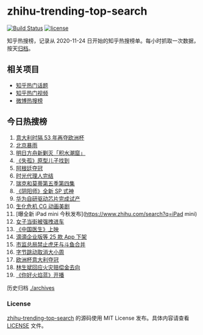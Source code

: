 # zhihu-trending-top-search

[![Build Status](https://github.com/justjavac/zhihu-trending-top-search/workflows/ci/badge.svg?branch=main)](https://github.com/justjavac/zhihu-trending-top-search/actions)
[![license](https://img.shields.io/github/license/justjavac/zhihu-trending-top-search)](https://github.com/justjavac/zhihu-trending-top-search/blob/main/LICENSE)

知乎热搜榜，记录从 2020-11-24 日开始的知乎热搜榜单。每小时抓取一次数据，按天[归档](./archives)。

## 相关项目

- [知乎热门话题](https://github.com/justjavac/zhihu-trending-hot-questions)
- [知乎热门视频](https://github.com/justjavac/zhihu-trending-hot-video)
- [微博热搜榜](https://github.com/justjavac/weibo-trending-hot-search)

## 今日热搜榜

<!-- BEGIN -->
<!-- 最后更新时间 Mon Jul 12 2021 19:04:16 GMT+0800 (China Standard Time) -->

1. [意大利时隔 53 年再夺欧洲杯](https://www.zhihu.com/search?q=欧洲杯)
2. [北京暴雨](https://www.zhihu.com/search?q=北京暴雨)
3. [明日方舟新剿灭「积水潮窟」](https://www.zhihu.com/search?q=明日方舟)
4. [《失孤》原型儿子找到](https://www.zhihu.com/search?q=失孤)
5. [阿根廷夺冠](https://www.zhihu.com/search?q=阿根廷赢了)
6. [时光代理人完结](https://www.zhihu.com/search?q=时光代理人)
7. [瑞克和莫蒂第五季第四集](https://www.zhihu.com/search?q=瑞克和莫蒂)
8. [《阴阳师》全新 SP 式神](https://www.zhihu.com/search?q=阴阳师)
9. [华为自研驱动芯片完成试产](https://www.zhihu.com/search?q=华为自研芯片)
10. [生化危机 CG 动画美剧](https://www.zhihu.com/search?q=生化危机：无尽黑暗)
11. [曝全新 iPad mini 今秋发布](https://www.zhihu.com/search?q=iPad mini)
12. [女子当街被强拽进车](https://www.zhihu.com/search?q=女子被强拽进车)
13. [《中国医生》上映](https://www.zhihu.com/search?q=中国医生)
14. [滴滴企业版等 25 款 App 下架](https://www.zhihu.com/search?q=滴滴)
15. [市监总局禁止虎牙与斗鱼合并](https://www.zhihu.com/search?q=虎牙斗鱼合并)
16. [字节跳动取消大小周](https://www.zhihu.com/search?q=字节跳动)
17. [欧洲杯意大利夺冠](https://www.zhihu.com/search?q=欧洲杯)
18. [林生斌回应火灾赔偿金去向](https://www.zhihu.com/search?q=林生斌)
19. [《你好火焰蓝》开播](https://www.zhihu.com/search?q=你好火焰蓝)

<!-- END -->

历史归档 [./archives](./archives)

### License

[zhihu-trending-top-search](https://github.com/justjavac/zhihu-trending-top-search)
的源码使用 MIT License 发布。具体内容请查看 [LICENSE](./LICENSE) 文件。
